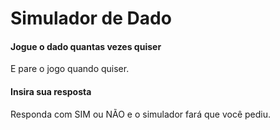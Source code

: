 # Simulador de Dado

#### Jogue o dado quantas vezes quiser

E pare o jogo quando quiser.

#### Insira sua resposta

Responda com SIM ou NÃO e o simulador fará que você pediu.